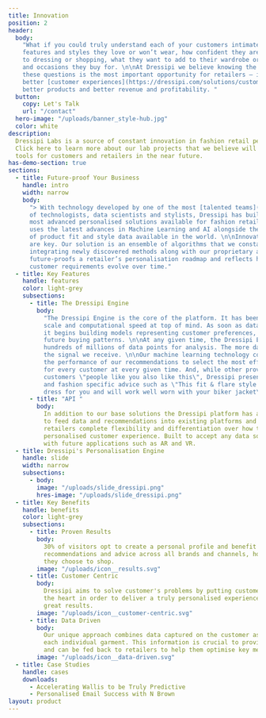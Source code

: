 ```yaml
---
title: Innovation
position: 2
header:
  body:
    "What if you could truly understand each of your customers intimately? The
    features and styles they love or won’t wear, how confident they are when it comes
    to dressing or shopping, what they want to add to their wardrobe or the events
    and occasions they buy for. \n\nAt Dressipi we believe knowing the answers to
    these questions is the most important opportunity for retailers – it empowers
    better [customer experiences](https://dressipi.com/solutions/customer-experience/),
    better products and better revenue and profitability. "
  button:
    copy: Let's Talk
    url: "/contact"
  hero-image: "/uploads/banner_style-hub.jpg"
  color: white
description:
  Dressipi Labs is a source of constant innovation in fashion retail personalisation.
  Click here to learn more about our lab projects that we believe will become valuable
  tools for customers and retailers in the near future.
has-demo-section: true
sections:
  - title: Future-proof Your Business
    handle: intro
    width: narrow
    body:
      "> With technology developed by one of the most [talented teams](https://dressipi.com/about/)
      of technologists, data scientists and stylists, Dressipi has built one of the
      most advanced personalised solutions available for fashion retail today. \n\nDressipi
      uses the latest advances in Machine Learning and AI alongside the largest set
      of product fit and style data available in the world. \n\nInnovation and adaptability
      are key. Our solution is an ensemble of algorithms that we constantly evolve by
      integrating newly discovered methods along with our proprietary algorithms. This
      future-proofs a retailer’s personalisation roadmap and reflects how fashion and
      customer requirements evolve over time."
  - title: Key Features
    handle: features
    color: light-grey
    subsections:
      - title: The Dressipi Engine
        body:
          "The Dressipi Engine is the core of the platform. It has been built with
          scale and computational speed at top of mind. As soon as data enters the engine,
          it begins building models representing customer preferences, behaviour, and
          future buying patterns. \n\nAt any given time, the Dressipi Engine can process
          hundreds of millions of data points for analysis. The more data, the better
          the signal we receive. \n\nOur machine learning technology continuously evaluates
          the performance of our recommendations to select the most effective algorithms
          for every customer at every given time. And, while other providers rely on telling
          customers \"people like you also like this\", Dressipi presents more helpful
          and fashion specific advice such as \"This fit & flare style is a must have
          dress for you and will work well worn with your biker jacket\".\n"
      - title: "API "
        body:
          In addition to our base solutions the Dressipi platform has a flexible API
          to feed data and recommendations into existing platforms and solutions, giving
          retailers complete flexibility and differentiation over how they present a fully
          personalised customer experience. Built to accept any data sources and integration
          with future applications such as AR and VR.
  - title: Dressipi's Personalisation Engine
    handle: slide
    width: narrow
    subsections:
      - body:
        image: "/uploads/slide_dressipi.png"
        hres-image: "/uploads/slide_dressipi.png"
  - title: Key Benefits
    handle: benefits
    color: light-grey
    subsections:
      - title: Proven Results
        body:
          30% of visitors opt to create a personal profile and benefit from enhanced
          recommendations and advice across all brands and channels, however and wherever
          they choose to shop.
        image: "/uploads/icon__results.svg"
      - title: Customer Centric
        body:
          Dressipi aims to solve customer's problems by putting customer needs at
          the heart in order to deliver a truly personalised experience that delivers
          great results.
        image: "/uploads/icon__customer-centric.svg"
      - title: Data Driven
        body:
          Our unique approach combines data captured on the customer as well as on
          each individual garment. This information is crucial to providing true personalisation,
          and can be fed back to retailers to help them optimise key metrics.
        image: "/uploads/icon__data-driven.svg"
  - title: Case Studies
    handle: cases
    downloads:
      - Accelerating Wallis to be Truly Predictive
      - Personalised Email Success with N Brown
layout: product
---
```

